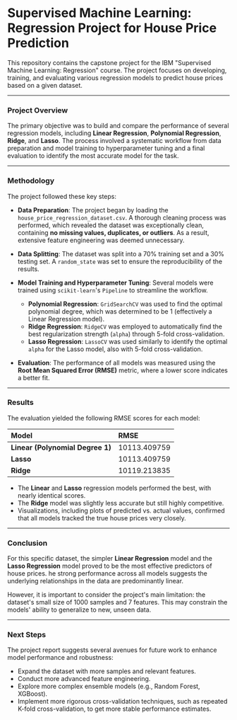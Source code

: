 # Supervised Machine Learning: Regression Project for House Price Prediction

This repository contains the capstone project for the IBM "Supervised Machine Learning: Regression" course. The project focuses on developing, training, and evaluating various regression models to predict house prices based on a given dataset.

---

### Project Overview

The primary objective was to build and compare the performance of several regression models, including **Linear Regression**, **Polynomial Regression**, **Ridge**, and **Lasso**. The process involved a systematic workflow from data preparation and model training to hyperparameter tuning and a final evaluation to identify the most accurate model for the task.

---

### Methodology

The project followed these key steps:

* **Data Preparation**: The project began by loading the `house_price_regression_dataset.csv`. A thorough cleaning process was performed, which revealed the dataset was exceptionally clean, containing **no missing values, duplicates, or outliers**. As a result, extensive feature engineering was deemed unnecessary.

* **Data Splitting**: The dataset was split into a 70% training set and a 30% testing set. A `random_state` was set to ensure the reproducibility of the results.

* **Model Training and Hyperparameter Tuning**: Several models were trained using `scikit-learn`'s `Pipeline` to streamline the workflow.
    * **Polynomial Regression**: `GridSearchCV` was used to find the optimal polynomial degree, which was determined to be 1 (effectively a Linear Regression model).
    * **Ridge Regression**: `RidgeCV` was employed to automatically find the best regularization strength (`alpha`) through 5-fold cross-validation.
    * **Lasso Regression**: `LassoCV` was used similarly to identify the optimal `alpha` for the Lasso model, also with 5-fold cross-validation.

* **Evaluation**: The performance of all models was measured using the **Root Mean Squared Error (RMSE)** metric, where a lower score indicates a better fit.

---

### Results

The evaluation yielded the following RMSE scores for each model:

| Model | RMSE |
| :--- | :--- |
| **Linear (Polynomial Degree 1)** | 10113.409759 |
| **Lasso** | 10113.409759 |
| **Ridge** | 10119.213835 |

* The **Linear** and **Lasso** regression models performed the best, with nearly identical scores.
* The **Ridge** model was slightly less accurate but still highly competitive.
* Visualizations, including plots of predicted vs. actual values, confirmed that all models tracked the true house prices very closely.

---

### Conclusion

For this specific dataset, the simpler **Linear Regression** model and the **Lasso Regression** model proved to be the most effective predictors of house prices. he strong performance across all models suggests the underlying relationships in the data are predominantly linear.

However, it is important to consider the project's main limitation: the dataset's small size of 1000 samples and 7 features. This may constrain the models' ability to generalize to new, unseen data.

---

### Next Steps

The project report suggests several avenues for future work to enhance model performance and robustness:
* Expand the dataset with more samples and relevant features.
* Conduct more advanced feature engineering.
* Explore more complex ensemble models (e.g., Random Forest, XGBoost).
* Implement more rigorous cross-validation techniques, such as repeated K-fold cross-validation, to get more stable performance estimates.
